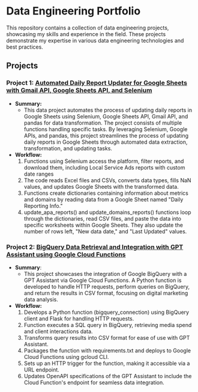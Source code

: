 # Data Engineering Portfolio

This repository contains a collection of data engineering projects, showcasing my skills and experience in the field. These projects demonstrate my expertise in various data engineering technologies and best practices.

## Projects

### Project 1: [Automated Daily Report Updater for Google Sheets with Gmail API, Google Sheets API, and Selenium](https://github.com/jedsk/data-engineering-projects/blob/main/project_1.ipynb)

- **Summary:**
  - This data project automates the process of updating daily reports in Google Sheets using Selenium, Google Sheets API, Gmail API, and pandas for data transformation. The project consists of multiple functions handling specific tasks. By leveraging Selenium, Google APIs, and pandas, this project streamlines the process of updating daily reports in Google Sheets through automated data extraction, transformation, and updating tasks.
- **Workflow:**
  1. Functions using Selenium access the platform, filter reports, and download them, including Local Service Ads reports with custom date ranges
  2. The code reads Excel files and CSVs, converts data types, fills NaN values, and updates Google Sheets with the transformed data.
  3. Functions create dictionaries containing information about metrics and domains by reading data from a Google Sheet named "Daily Reporting Info."
  4. update_apa_reports() and update_domains_reports() functions loop through the dictionaries, read CSV files, and paste the data into specific worksheets within Google Sheets. They also update the number of rows left, "New data date," and "Last Updated" values.
  



### Project 2: [BigQuery Data Retrieval and Integration with GPT Assistant using Google Cloud Functions](https://github.com/jedsk/data-engineering-projects/blob/main/project2/instructions.md)

- **Summary**:
  - This project showcases the integration of Google BigQuery with a GPT Assistant via Google Cloud Functions. A Python function is developed to handle HTTP requests, perform queries on BigQuery, and return the results in CSV format, focusing on digital marketing data analysis.
- **Workflow:**
  1. Develops a Python function (bigquery_connection) using BigQuery client and Flask for handling HTTP requests.
  2. Function executes a SQL query in BigQuery, retrieving media spend and client interactions data.
  3. Transforms query results into CSV format for ease of use with GPT Assistant.
  4. Packages the function with requirements.txt and deploys to Google Cloud Functions using gcloud CLI.
  5. Sets up an HTTP trigger for the function, making it accessible via a URL endpoint.
  6. Updates OpenAPI specifications of the GPT Assistant to include the Cloud Function's endpoint for seamless data integration.
  
